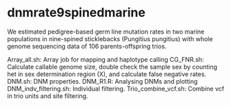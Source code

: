 # dnmrate9spinedmarine
We estimated pedigree-based germ line mutation rates in two marine populations in nine-spined sticklebacks (Pungitius pungitius) with whole genome sequencing data of 106 parents-offspring trios.


Array_all.sh: Array job for mapping and haplotype calling
CG_FNR.sh: Calculate callable genome size, double check the sample sex by counting het in sex determination region (X), and calculate false negative rates.
DNM.sh: DNM properties.
DNM_R1.R: Analysing DNMs and plotting
DNM_indv_filtering.sh: Individual filtering.
Trio_combine_vcf.sh: Combine vcf in trio units and site filtering.
